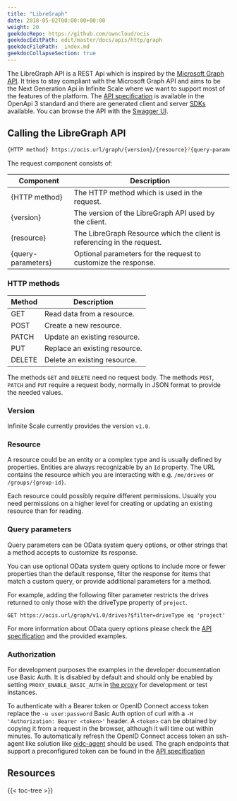 ```yaml
---
title: "LibreGraph"
date: 2018-05-02T00:00:00+00:00
weight: 20
geekdocRepo: https://github.com/owncloud/ocis
geekdocEditPath: edit/master/docs/apis/http/graph
geekdocFilePath: _index.md
geekdocCollapseSection: true
---
```


The LibreGraph API is a REST Api which is inspired by the [Microsoft Graph API](https://developer.microsoft.com/en-us/graph). It tries to stay compliant with the Microsoft Graph API and aims to be the Next Generation Api in Infinite Scale where we want to support most of the features of the platform.
The [API specification](https://github.com/owncloud/libre-graph-api) is available in the OpenApi 3 standard and there are generated client and server [SDKs](https://github.com/owncloud/libre-graph-api#clients) available. You can browse the API with the [Swagger UI](https://owncloud.dev/libre-graph-api/).

## Calling the LibreGraph API

```sh
{HTTP method} https://ocis.url/graph/{version}/{resource}?{query-parameters}
```

The request component consists of:

| Component          | Description                                                             |
|--------------------|-------------------------------------------------------------------------|
| {HTTP method}      | The HTTP method which is used in the request.                           |
| {version}          | The version of the LibreGraph API used by the client.                   |
| {resource}         | The LibreGraph Resource which the client is referencing in the request. |
| {query-parameters} | Optional parameters for the request to customize the response.          |

### HTTP methods

| Method | Description                   |
|--------|-------------------------------|
| GET    | Read data from a resource.    |
| POST   | Create a new resource.        |
| PATCH  | Update an existing resource.  |
| PUT    | Replace an existing resource. |
| DELETE | Delete an existing resource.  |

The methods `GET` and `DELETE` need no request body. The methods `POST`, `PATCH` and `PUT` require a request body, normally in JSON format to provide the needed values.

### Version

Infinite Scale currently provides the version `v1.0`.

### Resource

A resource could be an entity or a complex type and is usually defined by properties. Entities are always recognizable by an `Id` property. The URL contains the resource which you are interacting with e.g. `/me/drives` or `/groups/{group-id}`.

Each resource could possibly require different permissions. Usually you need permissions on a higher level for creating or updating an existing resource than for reading.

### Query parameters

Query parameters can be OData system query options, or other strings that a method accepts to customize its response.

You can use optional OData system query options to include more or fewer properties than the default response, filter the response for items that match a custom query, or provide additional parameters for a method.

For example, adding the following filter parameter restricts the drives returned to only those with the driveType property of `project`.

```shell
GET https://ocis.url/graph/v1.0/drives?$filter=driveType eq 'project'
```
For more information about OData query options please check the [API specification](https://github.com/owncloud/libre-graph-api) and the provided examples.

### Authorization

For development purposes the examples in the developer documentation use Basic Auth. It is disabled by default and should only be enabled by setting `PROXY_ENABLE_BASIC_AUTH` in [the proxy](../../../services/proxy/configuration/#environment-variables) for development or test instances.

To authenticate with a Bearer token or OpenID Connect access token replace the `-u user:password` Basic Auth option of curl with a `-H 'Authorization: Bearer <token>'` header. A `<token>` can be obtained by copying it from a request in the browser, although it will time out within minutes. To automatically refresh the OpenID Connect access token an ssh-agent like solution like [oidc-agent](https://github.com/indigo-dc/oidc-agent) should be used. The graph endpoints that support a preconfigured token can be found in the [API specification](https://github.com/owncloud/libre-graph-api)

## Resources

{{< toc-tree >}}
